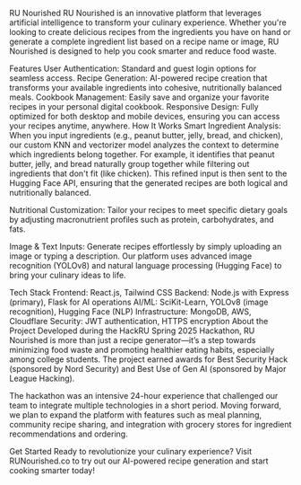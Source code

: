 RU Nourished
RU Nourished is an innovative platform that leverages artificial intelligence to transform your culinary experience. Whether you're looking to create delicious recipes from the ingredients you have on hand or generate a complete ingredient list based on a recipe name or image, RU Nourished is designed to help you cook smarter and reduce food waste.

Features
User Authentication: Standard and guest login options for seamless access.
Recipe Generation: AI-powered recipe creation that transforms your available ingredients into cohesive, nutritionally balanced meals.
Cookbook Management: Easily save and organize your favorite recipes in your personal digital cookbook.
Responsive Design: Fully optimized for both desktop and mobile devices, ensuring you can access your recipes anytime, anywhere.
How It Works
Smart Ingredient Analysis:
When you input ingredients (e.g., peanut butter, jelly, bread, and chicken), our custom KNN and vectorizer model analyzes the context to determine which ingredients belong together. For example, it identifies that peanut butter, jelly, and bread naturally group together while filtering out ingredients that don't fit (like chicken). This refined input is then sent to the Hugging Face API, ensuring that the generated recipes are both logical and nutritionally balanced.

Nutritional Customization:
Tailor your recipes to meet specific dietary goals by adjusting macronutrient profiles such as protein, carbohydrates, and fats.

Image & Text Inputs:
Generate recipes effortlessly by simply uploading an image or typing a description. Our platform uses advanced image recognition (YOLOv8) and natural language processing (Hugging Face) to bring your culinary ideas to life.

Tech Stack
Frontend: React.js, Tailwind CSS
Backend: Node.js with Express (primary), Flask for AI operations
AI/ML: SciKit-Learn, YOLOv8 (image recognition), Hugging Face (NLP)
Infrastructure: MongoDB, AWS, Cloudflare
Security: JWT authentication, HTTPS encryption
About the Project
Developed during the HackRU Spring 2025 Hackathon, RU Nourished is more than just a recipe generator—it’s a step towards minimizing food waste and promoting healthier eating habits, especially among college students. The project earned awards for Best Security Hack (sponsored by Nord Security) and Best Use of Gen AI (sponsored by Major League Hacking).

The hackathon was an intensive 24-hour experience that challenged our team to integrate multiple technologies in a short period. Moving forward, we plan to expand the platform with features such as meal planning, community recipe sharing, and integration with grocery stores for ingredient recommendations and ordering.

Get Started
Ready to revolutionize your culinary experience? Visit RUNourished.co to try out our AI-powered recipe generation and start cooking smarter today!
